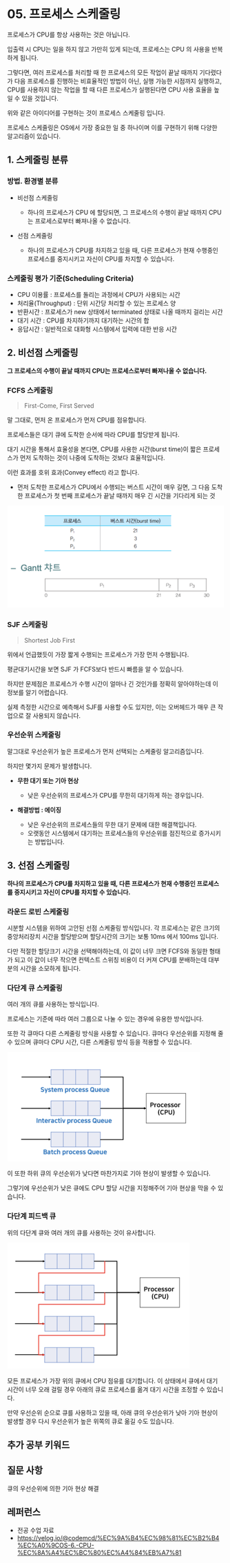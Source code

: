 # 05. 프로세스 스케줄링

프로세스가 CPU를 항상 사용하는 것은 아닙니다.

입출력 시 CPU는 일을 하지 않고 가만히 있게 되는데, 프로세스는 CPU 의 사용을 반복하게 됩니다.

그렇다면, 여러 프로세스를 처리할 때 한 프로세스의 모든 작업이 끝날 때까지 기다렸다가 다음 프로세스를 진행하는 비효율적인 방법이 아닌, 
실행 가능한 시점까지 실행하고, CPU를 사용하지 않는 작업을 할 때 다른 프로세스가 실행된다면 CPU 사용 효율을 높일 수 있을 것입니다. 

위와 같은 아이디어를 구현하는 것이 프로세스 스케줄링 입니다.

프로세스 스케줄링은 OS에서 가장 중요한 일 중 하나이며 이를 구현하기 위해 다양한 알고리즘이 있습니다.



## 1. 스케줄링 분류

### 방법. 환경별 분류

- 비선점 스케줄링
  - 하나의 프로세스가 CPU 에 할당되면,
    그 프로세스의 수행이 끝날 때까지 CPU는 프로세스로부터 빠져나올 수 없습니다.



- 선점 스케줄링
  - 하나의 프로세스가 CPU를 차지하고 있을 때, 
    다른 프로세스가 현재 수행중인 프로세스를 중지시키고 자신이 CPU를 차지할 수 있습니다.



### 스케줄링 평가 기준(Scheduling Criteria)

- CPU 이용률 : 프로세스를 돌리는 과정에서 CPU가 사용되는 시간
- 처리율(Throughput) : 단위 시간당 처리할 수 있는 프로세스 양
- 반환시간 : 프로세스가 new 상태에서 terminated 상태로 나올 때까지 걸리는 시간
- 대기 시간 : CPU를 차지하기까지 대기하는 시간의 합
- 응답시간 : 일반적으로 대화형 시스템에서 입력에 대한 반응 시간



## 2. 비선점 스케줄링

**그 프로세스의 수행이 끝날 때까지 CPU는 프로세스로부터 빠져나올 수 없습니다.**

### FCFS 스케줄링

> First-Come, First Served

말 그대로, 먼저 온 프로세스가 먼저 CPU를 점유합니다.

프로세스들은 대기 큐에 도착한 순서에 따라 CPU를 할당받게 됩니다.

대기 시간을 통해서 효율성을 본다면,
CPU를 사용한 시간(burst time)이 짧은 프로세스가 먼저 도착하는 것이 나중에 도착하는 것보다 효율적입니다.

이런 효과를 호위 효과(Convey effect) 라고 합니다.

- 먼저 도착한 프로세스가 CPU에서 수행되는 버스트 시간이 매우 길면, 그 다음 도착한 프로세스가 첫 번째 프로세스가 끝날 때까지 매우 긴 시간을 기다리게 되는 것

![image-20210221201013762](../assets/os/fcfs.png)



### SJF 스케줄링

> Shortest Job First

위에서 언급했듯이 가장 짧게 수행되는 프로세스가 가장 먼저 수행됩니다.

평균대기시간을 보면 SJF 가 FCFS보다 반드시 빠름을 알 수 있습니다. 

하지만 문제점은 프로세스가 수행 시간이 얼마나 긴 것인가를 정확히 알아야하는데 이 정보를 알기 어렵습니다.

실제 측정한 시간으로 예측해서 SJF를 사용할 수도 있지만, 이는 오버헤드가 매우 큰 작업으로 잘 사용되지 않습니다.





### 우선순위 스케줄링

말그대로 우선순위가 높은 프로세스가 먼저 선택되는 스케줄링 알고리즘입니다. 

하지만 몇가지 문제가 발생합니다.

- **무한 대기 또는 기아 현상**
  - 낮은 우선순위의 프로세스가 CPU를 무한히 대기하게 하는 경우입니다.

- **해결방법 : 에이징**
  - 낮은 우선순위의 프로세스들의 무한 대기 문제에 대한 해결책입니다.
  - 오랫동안 시스템에서 대기하는 프로세스들의 우선순위를 점진적으로 증가시키는 방법입니다.









## 3. 선점 스케줄링

**하나의 프로세스가 CPU를 차지하고 있을 때, 다른 프로세스가 현재 수행중인 프로세스를 중지시키고 자신이 CPU를 차지할 수 있습니다.**



### 라운드 로빈 스케줄링

시분할 시스템을 위하여 고안된 선점 스케줄링 방식입니다.
각 프로세스는 같은 크기의 중앙처리장치 시간을 할당받으며
할당시간의 크기는 보통 10ms 에서 100ms 입니다.

다만 적절한 할당크기 시간을 선택해야하는데,
이 값이 너무 크면 FCFS와 동일한 형태가 되고
이 값이 너무 작으면 컨텍스트 스위칭 비용이 더 커져 CPU를 분배하는데 대부분의 시간을 소모하게 됩니다.

 



### 다단계 큐 스케줄링

여러 개의 큐를 사용하는 방식입니다. 

프로세스는 기준에 따라 여러 그룹으로 나눌 수 있는 경우에 유용한 방식입니다.

또한 각 큐마다 다른 스케줄링 방식을 사용할 수 있습니다.
큐마다 우선순위를 지정해 줄 수 있으며
큐마다 CPU 시간, 다른 스케줄링 방식 등을 적용할 수 있습니다.

<img src="../assets/os/multi_level_queue.png" alt="image-20210221205820234" style="zoom:50%;" />

이 또한 하위 큐의 우선순위가 낮다면 마찬가지로 기아 현상이 발생할 수 있습니다.

그렇기에 우선순위가 낮은 큐에도 CPU 할당 시간을 지정해주어 기아 현상을 막을 수 있습니다.





### 다단계 피드백 큐

위의 다단계 큐와 여러 개의 큐를 사용하는 것이 유사합니다.

<img src="../assets/os/multi_level_feedback.png" alt="image-20210221205941186" style="zoom:50%;" />

모든 프로세스가 가장 위의 큐에서 CPU 점유를 대기합니다. 
이 상태에서 큐에서 대기 시간이 너무 오래 걸릴 경우 아래의 큐로 프로세스를 옮겨 대기 시간을 조정할 수 있습니다.

만약 우선순위 순으로 큐를 사용하고 있을 때,
아래 큐의 우선순위가 낮아 기아 현상이 발생할 경우 다시 우선순위가 높은 위쪽의 큐로 옮길 수도 있습니다.





## 추가 공부 키워드





## 질문 사항

큐의 우선순위에 의한 기아 현상 해결







## 레퍼런스

- 전공 수업 자료
- https://velog.io/@codemcd/%EC%9A%B4%EC%98%81%EC%B2%B4%EC%A0%9COS-6.-CPU-%EC%8A%A4%EC%BC%80%EC%A4%84%EB%A7%81





